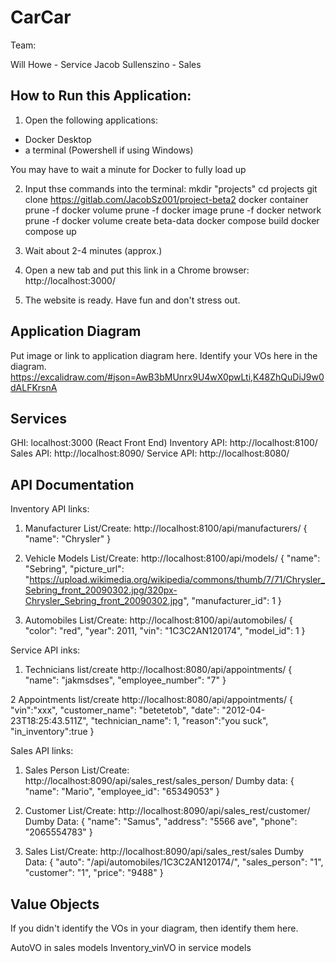  # CarCar

 Team:

 Will Howe - Service
 Jacob Sullenszino - Sales

 ## How to Run this Application:
1. Open the following applications:
- Docker Desktop
- a terminal (Powershell if using Windows)

You may have to wait a minute for Docker to fully load up

2. Input thse commands into the terminal:
mkdir "projects"
cd projects
git clone https://gitlab.com/JacobSz001/project-beta2
docker container prune -f
docker volume prune -f
docker image prune -f
docker network prune -f
docker volume create beta-data
docker compose build
docker compose up

3. Wait about 2-4 minutes (approx.)

4. Open a new tab and put this link in a Chrome browser: http://localhost:3000/

5. The website is ready. Have fun and don't stress out.


 ## Application Diagram

 Put image or link to application diagram here. Identify your VOs here in the diagram.
 https://excalidraw.com/#json=AwB3bMUnrx9U4wX0pwLti,K48ZhQuDiJ9w0dALFKrsnA


 ## Services
GHI: localhost:3000 (React Front End)
Inventory API: http://localhost:8100/
Sales API: http://localhost:8090/
Service API: http://localhost:8080/


 ## API Documentation
Inventory API links:
1. Manufacturer List/Create: http://localhost:8100/api/manufacturers/
{
  "name": "Chrysler"
}

2. Vehicle Models List/Create: http://localhost:8100/api/models/
{
  "name": "Sebring",
  "picture_url": "https://upload.wikimedia.org/wikipedia/commons/thumb/7/71/Chrysler_Sebring_front_20090302.jpg/320px-Chrysler_Sebring_front_20090302.jpg",
  "manufacturer_id": 1
}
3. Automobiles List/Create: http://localhost:8100/api/automobiles/
 {
  "color": "red",
  "year": 2011,
  "vin": "1C3C2AN120174",
  "model_id": 1
}

Service API inks:

1. Technicians list/create http://localhost:8080/api/appointments/
{
  "name": "jakmsdses",
	"employee_number": "7"
}

2 Appointments list/create http://localhost:8080/api/appointments/
		{
			"vin":"xxx",
			"customer_name": "betetetob",
			"date": "2012-04-23T18:25:43.511Z",
			"technician_name": 1,
			"reason":"you suck",
			"in_inventory":true
		}


Sales API links:
1. Sales Person List/Create: http://localhost:8090/api/sales_rest/sales_person/
   Dumby data:
{
  "name": "Mario",
  "employee_id": "65349053"
}

2. Customer List/Create:  http://localhost:8090/api/sales_rest/customer/
   Dumby Data:
   {
    "name": "Samus",
    "address": "5566 ave",
    "phone": "2065554783"
}

3. Sales List/Create: http://localhost:8090/api/sales_rest/sales
   Dumby Data:
{
  "auto": "/api/automobiles/1C3C2AN120174/",
  "sales_person": "1",
	"customer": "1",
	"price": "9488"
}


 ## Value Objects

 If you didn't identify the VOs in your diagram, then identify them here.

AutoVO in sales models
Inventory_vinVO in service models

